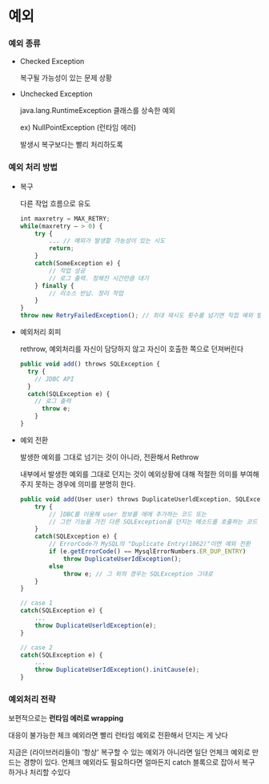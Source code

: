 # 예외

### 예외 종류

- Checked Exception

  복구될 가능성이 있는 문제 상황

- Unchecked Exception

  java.lang.RuntimeException 클래스를 상속한 예외

  ex) NullPointException (런타임 에러)

  발생시 복구보다는 빨리 처리하도록


### 예외 처리 방법

- 복구

  다른 작업 흐름으로 유도

    ```jsx
    int maxretry = MAX_RETRY; 
    while(maxretry — > 0) {
        try {
            ... // 예외가 발생할 가능성이 있는 시도
            return;
        }
        catch(SomeException e) {
            // 작업 성공
            // 로그 출력. 정해진 시간만큼 대기
        } finally {
            // 리소스 반납. 정리 작업
        } 
    }
    throw new RetryFailedException(); // 최대 재시도 횟수를 넘기면 직접 예외 발생
    ```

- 예외처리 회피

  rethrow, 예외처리를 자신이 담당하지 않고 자신이 호출한 쪽으로 던져버린다

    ```jsx
    public void add() throws SQLException { 
      try {
        // JDBC API
      }
      catch(SQLException e) {
        // 로그 출력
    	  throw e;
    	} 
    }
    ```

- 예외 전환

  발생한 예외를 그대로 넘기는 것이 아니라, 전환해서 Rethrow

  내부에서 발생한 예외를 그대로 던지는 것이 예외상황에 대해 적절한 의미를 부여해주지 못하는 경우에 의미를 분명히 한다.

    ```jsx
    public void add(User user) throws DuplicateUserldException, SQLException { 
        try {
            // ]DBC를 이용해 user 정보를 애에 추가하는 코드 또는
            // 그런 기능을 가진 다른 SQLException을 던지는 메소드를 호출하는 코드 
        }
        catch(SQLException e) {
            // ErrorCode가 MySQL의 "Duplicate Entry(1062)"이면 예외 전환 
            if (e.getErrorCode() == MysqlErrorNumbers.ER_DUP_ENTRY)
                throw DuplicateUserIdException(); 
            else
                throw e; // 그 외의 경우는 SQLException 그대로
        } 
    }
    ```

    ```jsx
    // case 1
    catch(SQLException e) {
        ...
        throw DuplicateUserldException(e);
    }
    
    // case 2
    catch(SQLException e) {
        ...
        throw DuplicateUserIdException().initCause(e);
    }
    ```


### 예외처리 전략

보편적으로는 **런타임 에러로 wrapping**

대응이 불가능한 체크 예외라면 빨리 런타임 예외로 전환해서 던지는 게 낫다

지금은 (라이브러리들이) '항상' 복구할 수 있는 예외가 아니라면 일단 언체크 예외로 만드는 경향이 있다. 언체크 예외라도 필요하다면 얼마든지 catch 블록으로 잡아서 복구하거나 처리할 수있다

###